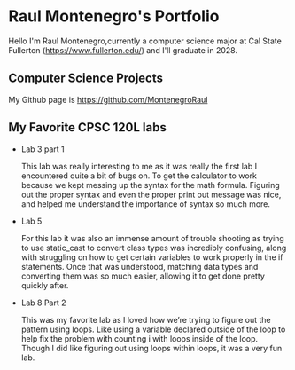 
# Raul Montenegro's Portfolio

Hello I'm Raul Montenegro,currently a computer science major at Cal State Fullerton (https://www.fullerton.edu/) 
and I'll graduate in 2028.

## Computer Science Projects

My Github page is https://github.com/MontenegroRaul

## My Favorite CPSC 120L labs

* Lab 3 part 1

    This lab was really interesting to me as it was really the first lab I encountered quite a bit of bugs on. 
    To get the calculator to work because we kept messing up the syntax for the math formula. Figuring out the 
    proper syntax and even the proper print out message was nice, and helped me understand the importance of 
    syntax so much more.

* Lab 5

    For this lab it was also an immense amount of trouble shooting as trying to use static_cast to convert class 
    types was incredibly confusing, along with struggling on how to get certain variables to work properly in the 
    if statements. Once that was understood, matching data types and converting them was so much easier, allowing 
    it to get done pretty quickly after.

* Lab 8 Part 2

    This was my favorite lab as I loved how we’re trying to figure out the pattern using loops. Like using a variable 
    declared outside of the loop to help fix the problem with counting i with loops inside of the loop. Though I 
    did like figuring out using loops within loops, it was a very fun lab.

